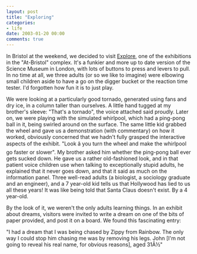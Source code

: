 ```yaml
---
layout: post
title: "Exploring"
categories:
- life
date: 2003-01-20 00:00
comments: true
---
```


<p>In Bristol at the weekend, we decided to visit <a href="http://www.at-bristol.org.uk/explore/default.htm" title="Explore">Explore</a>, one of the exhibitions in the "At-Bristol" complex. It's a funkier and more up to date version of the Science Museum in London, with lots of buttons to press and levers to pull. In no time at all, we three adults (or so we like to imagine) were elbowing small children aside to have a go on the digger bucket or the reaction time tester. I'd forgotten how fun it is to just play.</p>

<p>We were looking at a particularly good tornado, generated using fans and dry ice, in a column taller than ourselves. A little hand tugged at my brother's sleeve: "That's a tornado", the voice attached said proudly. Later on, we were playing with the simulated whirlpool, which had a ping-pong ball in it, being swirled around on the surface. The same little kid grabbed the wheel and gave us a demonstration (with commentary) on how it worked, obviously concerned that we hadn't fully grasped the interactive aspects of the exhibit. "Look â you turn the wheel and make the whirlpool go faster or slower". My brother asked him whether the ping-pong ball ever gets sucked down. He gave us a rather old-fashioned look, and in that patient voice children use when talking to exceptionally stupid adults, he explained that it never goes down, and that it said as much on the information panel. Three well-read adults (a biologist, a sociology graduate and an engineer), and a 7 year-old kid tells us that Hollywood has lied to us all these years! It was like being told that Santa Claus doesn't exist. By a 4 year-old.</p>

 <p>By the look of it, we weren't the only adults learning things. In an exhibit about dreams, visitors were invited to write a dream on one of the bits of paper provided, and post it on a board. We found this fascinating entry:</p>

 <p>"I had a dream that I was being chased by Zippy from Rainbow. The only way I could stop him chasing me was by removing his legs. John [I'm not going to reveal his real name, for obvious reasons], aged 31Â½"</p>
